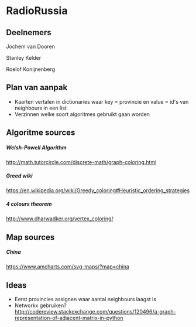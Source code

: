 # RadioRussia

## Deelnemers
Jochem van Dooren

Stanley Kelder

Roelof Konijnenberg

## Plan van aanpak

- Kaarten vertalen in dictionaries waar key = provincie en value = id's van neighbours in een list
- Verzinnen welke soort algoritmes gebruikt gaan worden

## Algoritme sources

##### Welsh-Powell Algorithm

http://math.tutorcircle.com/discrete-math/graph-coloring.html


##### Greed wiki

https://en.wikipedia.org/wiki/Greedy_coloring#Heuristic_ordering_strategies

##### 4 colours theorem

http://www.dharwadker.org/vertex_coloring/


## Map sources

##### China

https://www.amcharts.com/svg-maps/?map=china

## Ideas

- Eerst provincies assignen waar aantal neighbours laagst is
- Networkx gebruiken? http://codereview.stackexchange.com/questions/120496/a-graph-representation-of-adjacent-matrix-in-python


